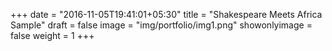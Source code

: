 +++
date = "2016-11-05T19:41:01+05:30"
title = "Shakespeare Meets Africa Sample"
draft = false
image = "img/portfolio/img1.png"
showonlyimage = false
weight = 1
+++

